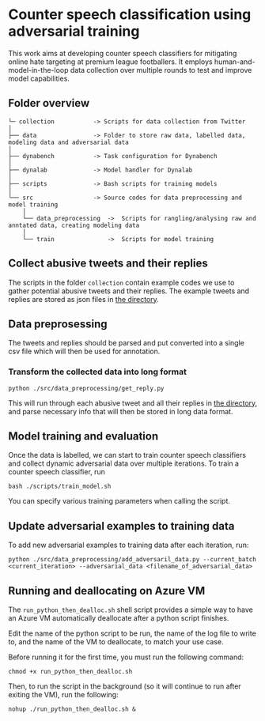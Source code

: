 # Counter speech classification using adversarial training

This work aims at developing counter speech classifiers for mitigating online hate targeting at premium league footballers. It employs human-and-model-in-the-loop data collection over multiple rounds to test and improve model capabilities. 

## Folder overview

    └─ collection           -> Scripts for data collection from Twitter
    │
    ├── data                -> Folder to store raw data, labelled data, modeling data and adversarial data
    │
    ├── dynabench           -> Task configuration for Dynabench
    │
    ├── dynalab             -> Model handler for Dynalab
    │
    ├── scripts             -> Bash scripts for training models
    │
    └── src                 -> Source codes for data preprocessing and model training
        │
        └── data_preprocessing  ->  Scripts for rangling/analysing raw and anntated data, creating modeling data
        │
        └── train               ->  Scripts for model training


## Collect abusive tweets and their replies
The scripts in the folder `collection` contain example codes we use to gather potential abusive tweets and their replies. The example tweets and replies are stored as json files in [the directory](https://github.com/Turing-Online-Safety-Codebase/counterspeech_adversarial/tree/main/data/twitter_plf_data/twitter_plf_raw/plf_replies).

## Data preprosessing
The tweets and replies should be parsed and put converted into a single csv file which will then be used for annotation.

### Transform the collected data into long format
```
python ./src/data_preprocessing/get_reply.py 
```

This will run through each abusive tweet and all their replies in [the directory](https://github.com/Turing-Online-Safety-Codebase/counterspeech_adversarial/tree/main/data/twitter_plf_data/twitter_plf_raw/plf_replies), and parse necessary info that will then be stored in long data format.

## Model training and evaluation
Once the data is labelled, we can start to train counter speech classifiers and collect dynamic adversarial data over multiple iterations. To train a counter speech classifier, run

```
bash ./scripts/train_model.sh
```

You can specify various training parameters when calling the script.

## Update adversarial examples to training data
To add new adversarial examples to training data after each iteration, run:

```
python ./src/data_preprocessing/add_adversaril_data.py --current_batch <current_iteration> --adversarial_data <filename_of_adversarial_data>
```

## Running and deallocating on Azure VM

The `run_python_then_dealloc.sh` shell script provides a simple way to have an Azure VM automatically deallocate after a python script finishes.

Edit the name of the python script to be run, the name of the log file to write to, and the name of the VM to deallocate, to match your use case. 

Before running it for the first time, you must run the following command:

`chmod +x run_python_then_dealloc.sh`

Then, to run the script in the background (so it will continue to run after exiting the VM), run the following:

`nohup ./run_python_then_dealloc.sh &`
